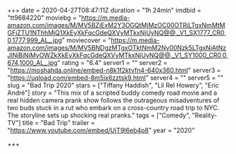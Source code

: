+++
date = 2020-04-27T08:47:11Z
duration = "1h 24min"
imdbid = "tt9684220"
moviebg = "https://m.media-amazon.com/images/M/MV5BZjExM2Y3OGQtMjMzOC00OTRiLTgxNmMtMGFiZTU1NThhMjQ1XkEyXkFqcGdeQXVyMTkxNjUyNQ@@._V1_SX1777_CR0,0,1777,999_AL_.jpg"
moviecover = "https://m.media-amazon.com/images/M/MV5BNDgzMTgxOTktNmM2Ny00Nzk5LTgxNjAtNzJlNjBjNjMyOWZkXkEyXkFqcGdeQXVyMTkxNjUyNQ@@._V1_SY1000_CR0,0,674,1000_AL_.jpg"
rating = "6.4"
server1 = ""
server2 = "https://moshahda.online/embed-n8k1f2ktvfn4-640x360.html"
server3 = "https://uqload.com/embed-8m5ix6zztsk9.html"
server4 = ""
server5 = ""
slug = "Bad Trip 2020"
stars = ["Tiffany Haddish", "Lil Rel Howery", "Eric André"]
story = "This mix of a scripted buddy comedy road movie and a real hidden camera prank show follows the outrageous misadventures of two buds stuck in a rut who embark on a cross-country road trip to NYC. The storyline sets up shocking real pranks."
tags = ["Comedy", "Reality-TV"]
title = "Bad Trip"
trailer = "https://www.youtube.com/embed/UjT9I6eb4p8"
year = "2020"

+++
